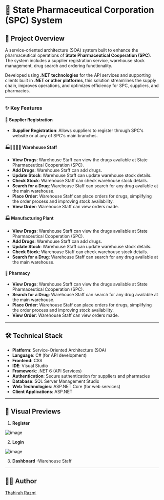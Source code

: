 # 💊 State Pharmaceutical Corporation (SPC) System  

## 🚀 Project Overview
A service-oriented architecture (SOA) system built to enhance the pharmaceutical operations of **State Pharmaceutical Cooperation (SPC)**. The system includes a supplier registration service, warehouse stock management, drug search and ordering functionality.

Developed using **.NET technologies** for the API services and supporting clients built in **.NET or other platforms**, this solution streamlines the supply chain, improves operations, and optimizes efficiency for SPC, suppliers, and pharmacies.

---

### ✨ Key Features  

#### 👤 Supplier Registration  
- **Supplier Registration**: Allows suppliers to register through SPC's website or at any of SPC's main branches.  

#### 🏭👷‍♂️👷‍♀️ Warehouse Staff  
- **View Drugs**: Warehouse Staff can view the drugs available at State Pharmaceutical Cooperation (SPC).
- **Add Drugs**: Warehouse Staff can add drugs.
- **Update Stock**: Warehouse Staff can update warehouse stock details.
- **Check Stock**: Warehouse Staff can check warehouse stock details.
- **Search for a Drug**: Warehouse Staff can search for any drug available at the main warehouse.
- **Place Order**: Warehouse Staff can place orders for drugs, simplifying the order process and improving stock availability.
- **View Order**: Warehouse Staff can view orders made.

#### 🏭 Manufacturing Plant   
- **View Drugs**: Warehouse Staff can view the drugs available at State Pharmaceutical Cooperation (SPC).
- **Add Drugs**: Warehouse Staff can add drugs.
- **Update Stock**: Warehouse Staff can update warehouse stock details.
- **Check Stock**: Warehouse Staff can check warehouse stock details.
- **Search for a Drug**: Warehouse Staff can search for any drug available at the main warehouse.

#### 💊 Pharmacy 
- **View Drugs**: Warehouse Staff can view the drugs available at State Pharmaceutical Cooperation (SPC).
- **Search for a Drug**: Warehouse Staff can search for any drug available at the main warehouse.
- **Place Order**: Warehouse Staff can place orders for drugs, simplifying the order process and improving stock availability.
- **View Order**: Warehouse Staff can view orders made.

---

## 🛠️ Technical Stack  
- **Platform**: Service-Oriented Architecture (SOA)  
- **Language**: C# (for API development)
- **Frontend**: CSS
- **IDE**: Visual Studio  
- **Framework**: .NET 6 (API Services)  
- **Authentication**: Secure authentication for suppliers and pharmacies  
- **Database**: SQL Server Management Studio
- **Web Technologies**: ASP.NET Core (for web services)  
- **Client Applications**: ASP.NET 

---

## 📸 Visual Previews  

1. **Register**  

![image](https://github.com/user-attachments/assets/3cb0b6e4-d7bf-4fe4-93e7-8583a2a8d2cb)

2. **Login**

![image](https://github.com/user-attachments/assets/9d7ebce0-71df-4856-819f-b20cfaea4472)

3. **Dashboard**
-Warehouse Staff






---

## 👩‍💻 Author  
[Thahirah Razmi](https://github.com/Thahirah-Razmi)
